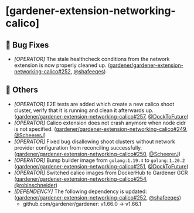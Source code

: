 # [gardener-extension-networking-calico]
## 🐛 Bug Fixes
* *[OPERATOR]* The stale healthcheck conditions from the network extension is now properly cleaned up. ([gardener/gardener-extension-networking-calico#252](https://github.com/gardener/gardener-extension-networking-calico/pull/252), [@shafeeqes](https://github.com/shafeeqes))
## 🏃 Others
* *[OPERATOR]* E2E tests are added which create a new calico shoot cluster, verify that it is running and clean it afterwards up. ([gardener/gardener-extension-networking-calico#257](https://github.com/gardener/gardener-extension-networking-calico/pull/257), [@DockToFuture](https://github.com/DockToFuture))
* *[OPERATOR]* Calico extension does not crash anymore when node cidr is not specified. ([gardener/gardener-extension-networking-calico#249](https://github.com/gardener/gardener-extension-networking-calico/pull/249), [@ScheererJ](https://github.com/ScheererJ))
* *[OPERATOR]* Fixed bug disallowing shoot clusters without network provider configuration from reconciling successfully. ([gardener/gardener-extension-networking-calico#250](https://github.com/gardener/gardener-extension-networking-calico/pull/250), [@ScheererJ](https://github.com/ScheererJ))
* *[OPERATOR]* Bump builder image from `golang:1.19.4` to `golang:1.20.2` ([gardener/gardener-extension-networking-calico#251](https://github.com/gardener/gardener-extension-networking-calico/pull/251), [@DockToFuture](https://github.com/DockToFuture))
* *[OPERATOR]* Switched calico images from DockerHub to Gardener GCR ([gardener/gardener-extension-networking-calico#254](https://github.com/gardener/gardener-extension-networking-calico/pull/254), [@robinschneider](https://github.com/robinschneider))
* *[DEPENDENCY]* The following dependency is updated: ([gardener/gardener-extension-networking-calico#252](https://github.com/gardener/gardener-extension-networking-calico/pull/252), [@shafeeqes](https://github.com/shafeeqes))
  * github.com/gardener/gardener: v1.66.0 -> v1.66.1